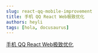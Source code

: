 ```yaml
---
slug: react-qq-mobile-improvement
title: 手机 QQ React Web极致优化
authors: heyli
tags: [hola, docusaurus]
---
```


[手机 QQ React Web极致优化](./手机%20QQ%20React%20Web极致优化.ppt)